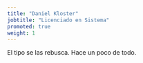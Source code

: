 ```yaml
---
title: "Daniel Kloster"
jobtitle: "Licenciado en Sistema"
promoted: true
weight: 1
---
```


El tipo se las rebusca. Hace un poco de todo.
